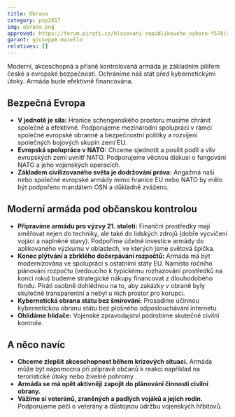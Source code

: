 ```yaml
---
title: Obrana
category: psp2017
img: obrana.png
approved: https://forum.pirati.cz/hlasovani-republikoveho-vyboru-f578/rv-46-2017-program-2017-obrana-r-h-1-k-t37508.html
garant: giuseppe.maiello
relatives: []
---
```


Moderní, akceschopná a přísně kontrolovaná armáda je základním pilířem české a evropské bezpečnosti. Ochráníme náš stát před kybernetickými útoky. Armáda bude efektivně financována.

## Bezpečná Evropa

* **V jednotě je síla:** Hranice schengenského prostoru musíme chránit společně a efektivně. Podporujeme mezinárodní spolupráci v rámci společné evropské obranné a bezpečnostní politiky a rozvíjení společných bojových skupin zemí EU.
* **Evropská spolupráce v NATO:** Chceme sjednotit a posílit podíl a vliv evropských zemí uvnitř NATO. Podporujeme věcnou diskusi o fungování NATO a jeho vojenských operacích.
* **Základem civilizovaného světa je dodržování práva:** Angažmá naší nebo společné evropské armády mimo hranice EU nebo NATO by mělo být podpořeno mandátem OSN a důkladně zváženo.

##  Moderní armáda pod občanskou kontrolou

* **Připravíme armádu pro výzvy 21. století:** Finanční prostředky mají směřovat nejen do techniky, ale také do lidských zdrojů (dobře vycvičení vojáci a naplněné stavy). Podpoříme účelné investice armády do aplikovaného výzkumu v oblastech, ve kterých jsme světová špička.
* **Konec plýtvání a zbrklého dočerpávání rozpočtů:** Armáda má být modernizována ve spolupráci s ostatními státy EU. Namísto ročního plánování rozpočtu (vedoucího k typickému rozhazování prostředků na konci roku) budeme strategické nákupy financovat z dlouhodobého fondu. Piráti osobně dohlédnou na to, aby zakázky v obraně byly skutečně transparentní a nebyl u nich prostor pro korupci.
* **Kybernetická obrana státu bez šmírování:** Prosadíme účinnou kybernetickou obranu státu bez plošného odposlouchávání internetu.
* **Ohlídáme hlídače:** Vojenské zpravodajství podrobíme skutečné civilní kontrole.

## A něco navíc

* **Chceme zlepšit akceschopnost během krizových situací.** Armáda může být nápomocna při přípravě občanů k reakci například na teroristické útoky nebo živelné pohromy.
* **Armáda se má opět aktivněji zapojit do plánování činnosti civilní obrany.**
* **Vážíme si veteránů, zraněných a padlých vojáků a jejich rodin.** Podporujeme péči o veterány a důstojnou údržbu vojenských hřbitovů.
